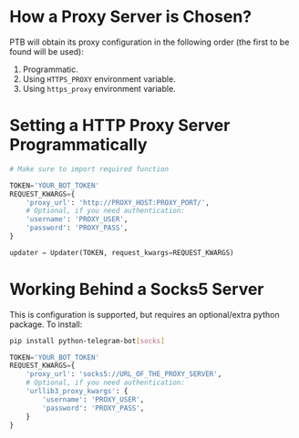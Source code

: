 # How a Proxy Server is Chosen?
PTB will obtain its proxy configuration in the following order (the first to be found will be used):
1. Programmatic.
2. Using `HTTPS_PROXY` environment variable.
3. Using `https_proxy` environment variable.

# Setting a HTTP Proxy Server Programmatically
```python
# Make sure to import required function

TOKEN='YOUR_BOT_TOKEN'
REQUEST_KWARGS={
    'proxy_url': 'http://PROXY_HOST:PROXY_PORT/',
    # Optional, if you need authentication:
    'username': 'PROXY_USER',
    'password': 'PROXY_PASS',
}

updater = Updater(TOKEN, request_kwargs=REQUEST_KWARGS)
```

# Working Behind a Socks5 Server
This is configuration is supported, but requires an optional/extra python package.
To install:
```bash
pip install python-telegram-bot[socks]
```
```python
TOKEN='YOUR_BOT_TOKEN'
REQUEST_KWARGS={
    'proxy_url': 'socks5://URL_OF_THE_PROXY_SERVER',
    # Optional, if you need authentication:
    'urllib3_proxy_kwargs': {
        'username': 'PROXY_USER',
        'password': 'PROXY_PASS',
    }
}